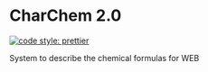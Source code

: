 # CharChem 2.0
[![code style: prettier](https://img.shields.io/badge/code_style-prettier-ff69b4.svg?style=flat-square)](https://github.com/prettier/prettier)

System to describe the chemical formulas for WEB